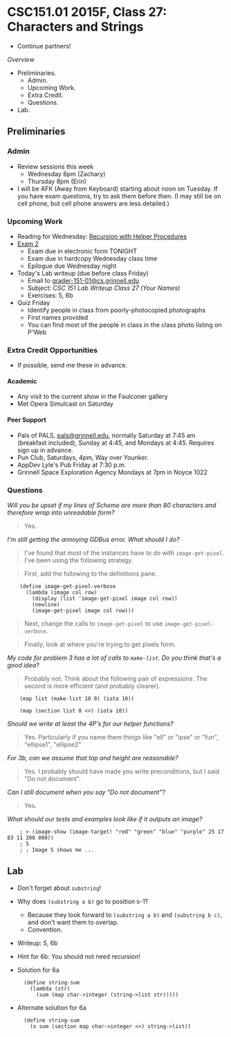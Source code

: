 CSC151.01 2015F, Class 27: Characters and Strings
=================================================

* Continue partners!

_Overview_

* Preliminaries.
    * Admin.
    * Upcoming Work.
    * Extra Credit.
    * Questions.
* Lab.

Preliminaries
-------------

### Admin

* Review sessions this week
    * Wednesday 8pm (Zachary)
    * Thursday 8pm (Erin)
* I will be AFK (Away from Keyboard) starting about noon on Tuesday.  If 
  you have exam questions, try to ask them before then.  (I may still
  be on cell phone, but cell phone answers are less detailed.)

### Upcoming Work

* Reading for Wednesday:
  [Recursion with Helper Procedures](../readings/helper-recursion-reading.html) 
* [Exam 2](../assignments/exam.02.html)  
    * Exam due in electronic form TONIGHT
    * Exam due in hardcopy Wednesday class time
    * Epilogue due Wednesday night
* Today's Lab writeup (due before class Friday)
    * Email to <grader-151-01@cs.grinnell.edu> 
    * Subject: _CSC 151 Lab Writeup Class 27 (Your Names)_
    * Exercises: 5, 6b
* Quiz Friday
    * Identify people in class from poorly-photocopied photographs
    * First names provided
    * You can find most of the people in class in the class photo listing
      on P'Web

### Extra Credit Opportunities

* If possible, send me these in advance.

#### Academic

* Any visit to the current show in the Faulconer gallery
* Met Opera Simulcast on Saturday

#### Peer Support

* Pals of PALS, pals@grinnell.edu, normally Saturday at 7:45 am (breakfast
  included), Sunday at 4:45, and Mondays at 4:45.  Requires sign up in 
  advance.  
* Pun Club, Saturdays, 4pm, Way over Younker.
* AppDev Lyle's Pub Friday at 7:30 p.m.
* Grinnell Space Exploration Agency Mondays at 7pm in Noyce 1022

### Questions

_Will you be upset if my lines of Scheme are more than 80 characters and
 therefore wrap into unreadable form?_

> Yes.

_I'm still getting the annoying GDBus error.  What should I do?_

> I've found that most of the instances have to do with `image-get-pixel`.
  I've been using the following strategy.

> First, add the following to the definitions pane.

        (define image-get-pixel-verbose
          (lambda (image col row)
            (display (list 'image-get-pixel image col row))
            (newline)
            (image-get-pixel image col row)))

> Next, change the calls to `image-get-pixel` to use 
  `image-get-pixel-verbose`.

> Finally, look at where you're trying to get pixels form.

_My code for problem 3 has a lot of calls to `make-list`.  Do you think
 that's a good idea?_

> Probably not.  Think about the following pair of expressions.  The
  second is more efficient (and probably clearer).

        (map list (make-list 10 0) (iota 10))

        (map (section list 0 <>) (iota 10))

_Should we write at least the 4P's for our helper functions?_

> Yes.  Particularly if you name them things like "ell" or "ipse" or
  "fun", "ellipse1", "ellipse2"

_For 3b, can we assume that top and height are reasonable?_

> Yes.  I probably should have made you write preconditions, but I said
  "Do not document".

_Can I still document when you say "Do not document"?_

> Yes.

_What should our tests and examples look like if it outputs an image?_

        ; > (image-show (image-target! "red" "green" "blue" "purple" 25 17 83 11 200 800))
        ; 5
        ; ; Image 5 shows me ...
                                 
Lab
---

* Don't forget about `substring`!
* Why does `(substring a b)` go to position `b`-1?  
    * Because they look forward to `(substring a b)` and `(substring b c)`, 
      and don't want them to overlap.
    * Convention.
* Writeup: 5, 6b
* Hint for 6b: You should not need recursion!
* Solution for 6a

        (define string-sum
          (lambda (str)
            (sum (map char->integer (string->list str)))))

* Alternate solution for 6a

        (define string-sum
          (o sum (section map char->integer <>) string->list))
